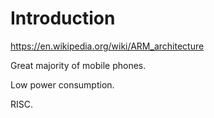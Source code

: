# Introduction

<https://en.wikipedia.org/wiki/ARM_architecture>

Great majority of mobile phones.

Low power consumption.

RISC.
